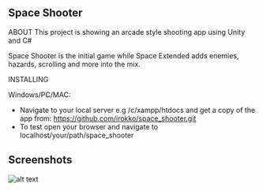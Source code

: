 ## Space Shooter
ABOUT
This project is showing an arcade style shooting app using Unity and C#

Space Shooter is the initial game while Space Extended adds enemies, hazards, scrolling and more into the mix.

INSTALLING

Windows/PC/MAC:
* Navigate to your local server e.g /c/xampp/htdocs and get a copy of the app from:
https://github.com/irokko/space_shooter.git
* To test open your browser and navigate to localhost/your/path/space_shooter

## Screenshots
![alt text](https://github.com/coffeemode/space-shooter/blob/master/assets/space_shooter.png)
